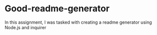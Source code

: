 # Good-readme-generator
In this assignment, I was tasked with creating a readme generator using Node.js and inquirer